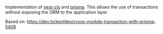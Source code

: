 Implementation of [nest-cls](https://github.com/Papooch/nestjs-cls) and [prisma](https://github.com/prisma/prisma). This allows the use of transactions without exposing the ORM to the application layer.

Based on: https://dev.to/kenfdev/cross-module-transaction-with-prisma-5d08
